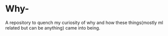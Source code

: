 # Why-
A repository to quench my curiosity of why and how these things(mostly ml related but can be anything) came into being.
